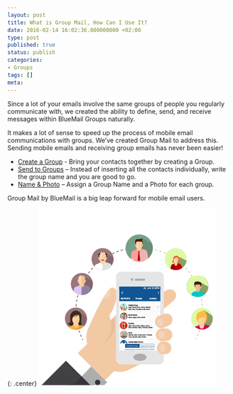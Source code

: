 ```yaml
---
layout: post
title: What is Group Mail, How Can I Use It?
date: 2016-02-14 16:02:36.000000000 +02:00
type: post
published: true
status: publish
categories:
- Groups
tags: []
meta:
---
```


Since a lot of your emails involve the same groups of people you regularly communicate with, we created the ability to define, send, and receive messages within BlueMail Groups naturally.

It makes a lot of sense to speed up the process of mobile email communications with groups. We’ve created Group Mail to address this. Sending mobile emails and receiving group emails has never been easier!

* [Create a Group](/creating-a-group/) - Bring your contacts together by creating a Group.
* [Send to Groups](/send-an-email-to-a-group/) – Instead of inserting all the contacts individually, write the group name and you are good to go.
* [Name & Photo](/naming-a-group-and-setting-a-photo/) – Assign a Group Name and a Photo for each group.

Group Mail by BlueMail is a big leap forward for mobile email users.

{: .center}
![Groups](/assets/BlueMail_groups.png)